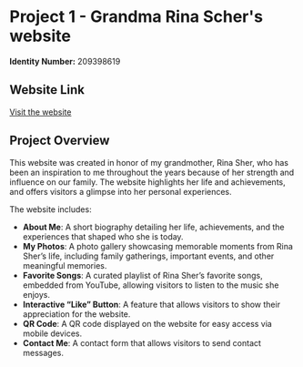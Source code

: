 # Project 1 - Grandma Rina Scher's website


**Identity Number:** 209398619

## Website Link  
[Visit the website](https://wed-2023.github.io/209398619/)

## Project Overview
This website was created in honor of my grandmother, Rina Sher, who has been an inspiration to me throughout the years because of her strength and influence on our family. The website highlights her life and achievements, and offers visitors a glimpse into her personal experiences.

The website includes:
- **About Me**: A short biography detailing her life, achievements, and the experiences that shaped who she is today.
- **My Photos**: A photo gallery showcasing memorable moments from Rina Sher’s life, including family gatherings, important events, and other meaningful memories.
- **Favorite Songs**: A curated playlist of Rina Sher’s favorite songs, embedded from YouTube, allowing visitors to listen to the music she enjoys.
- **Interactive “Like” Button**: A feature that allows visitors to show their appreciation for the website.
- **QR Code**: A QR code displayed on the website for easy access via mobile devices.
- **Contact Me**: A contact form that allows visitors to send contact messages.

